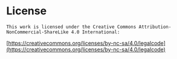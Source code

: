 # License
    This work is licensed under the Creative Commons Attribution-NonCommercial-ShareLike 4.0 International:    
[https://creativecommons.org/licenses/by-nc-sa/4.0/legalcode](https://creativecommons.org/licenses/by-nc-sa/4.0/legalcode)
